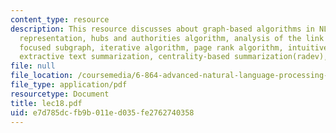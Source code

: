 ```yaml
---
content_type: resource
description: This resource discusses about graph-based algorithms in NLP, graph-based
  representation, hubs and authorities algorithm, analysis of the link structure,
  focused subgraph, iterative algorithm, page rank algorithm, intuitive justification,
  extractive text summarization, centrality-based summarization(radev), min-cut, etc.
file: null
file_location: /coursemedia/6-864-advanced-natural-language-processing-fall-2005/e7d785dcfb9b011ed035fe2762740358_lec18.pdf
file_type: application/pdf
resourcetype: Document
title: lec18.pdf
uid: e7d785dc-fb9b-011e-d035-fe2762740358
---
```

